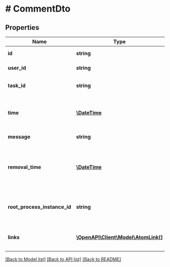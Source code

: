 # # CommentDto

## Properties

Name | Type | Description | Notes
------------ | ------------- | ------------- | -------------
**id** | **string** | The id of the task comment. | [optional]
**user_id** | **string** | The id of the user who created the comment. | [optional]
**task_id** | **string** | The id of the task to which the comment belongs. | [optional]
**time** | [**\DateTime**](\DateTime.md) | The time when the comment was created. [Default format]($(docsUrl)/reference/rest/overview/date-format/) &#x60;yyyy-MM-dd&#39;T&#39;HH:mm:ss.SSSZ&#x60;. | [optional]
**message** | **string** | The content of the comment. | [optional]
**removal_time** | [**\DateTime**](\DateTime.md) | The time after which the comment should be removed by the History Cleanup job. [Default format]($(docsUrl)/reference/rest/overview/date-format/) &#x60;yyyy-MM-dd&#39;T&#39;HH:mm:ss.SSSZ&#x60;. | [optional]
**root_process_instance_id** | **string** | The process instance id of the root process instance that initiated the process containing the task. | [optional]
**links** | [**\OpenAPI\Client\Model\AtomLink[]**](AtomLink.md) | The links associated to this resource, with &#x60;method&#x60;, &#x60;href&#x60; and &#x60;rel&#x60;. | [optional]

[[Back to Model list]](../../README.md#models) [[Back to API list]](../../README.md#endpoints) [[Back to README]](../../README.md)

